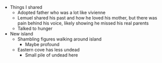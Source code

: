 - Things I shared
	- Adopted father who was a lot like vivienne
	- Lemuel shared his past and how he loved his mother, but there was pain behind his voice, likely showing he missed his real parents
	- Talked to hunger
- New island
	- Shambling figures walking around island
		- Maybe profound
	- Eastern cove has less undead 
		- Small pile of undead here